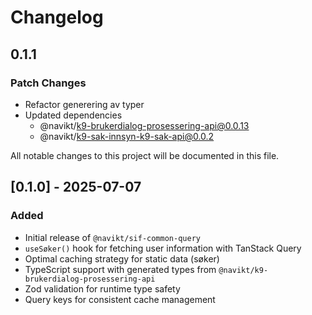 # Changelog

## 0.1.1

### Patch Changes

- Refactor generering av typer
- Updated dependencies
    - @navikt/k9-brukerdialog-prosessering-api@0.0.13
    - @navikt/k9-sak-innsyn-k9-sak-api@0.0.2

All notable changes to this project will be documented in this file.

## [0.1.0] - 2025-07-07

### Added

- Initial release of `@navikt/sif-common-query`
- `useSøker()` hook for fetching user information with TanStack Query
- Optimal caching strategy for static data (søker)
- TypeScript support with generated types from `@navikt/k9-brukerdialog-prosessering-api`
- Zod validation for runtime type safety
- Query keys for consistent cache management
